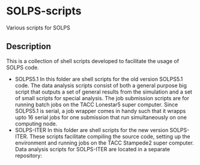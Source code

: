 # SOLPS-scripts
Various scripts for SOLPS
## Description
This is a collection of shell scripts developed to facilitate the usage of SOLPS code.
- SOLPS5.1 In this folder are shell scripts for the old version SOLPS5.1 code. The data analysis scripts consist of both a general purpose big script that outputs a set of general results from the simulation and a set of small scripts for special analysis. The job submission scripts are for running batch jobs on the TACC Lonestar5 super computer. Since SOLPS5.1 is serial, a job wrapper comes in handy such that it wrapps upto 16 serial jobs for one submission that run simultaneously on one computing node.
- SOLPS-ITER In this folder are shell scripts for the new version SOLPS-ITER. These scripts facilitate compiling the source code, setting up the environment and running jobs on the TACC Stampede2 super computer. Data analysis scripts for SOLPS-ITER are located in a separate repository: 
